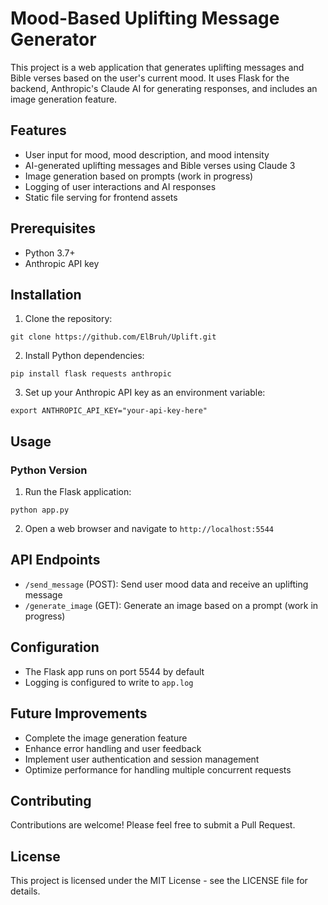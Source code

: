 # Mood-Based Uplifting Message Generator

This project is a web application that generates uplifting messages and Bible verses based on the user's current mood. It uses Flask for the backend, Anthropic's Claude AI for generating responses, and includes an image generation feature.

## Features

- User input for mood, mood description, and mood intensity
- AI-generated uplifting messages and Bible verses using Claude 3
- Image generation based on prompts (work in progress)
- Logging of user interactions and AI responses
- Static file serving for frontend assets

## Prerequisites

- Python 3.7+
- Anthropic API key

## Installation

1. Clone the repository:

```
git clone https://github.com/ElBruh/Uplift.git
```

2. Install Python dependencies:

```
pip install flask requests anthropic
```

3. Set up your Anthropic API key as an environment variable:

```
export ANTHROPIC_API_KEY="your-api-key-here"
```

## Usage

### Python Version

1. Run the Flask application:

```
python app.py
```

2. Open a web browser and navigate to `http://localhost:5544`

## API Endpoints

- `/send_message` (POST): Send user mood data and receive an uplifting message
- `/generate_image` (GET): Generate an image based on a prompt (work in progress)

## Configuration

- The Flask app runs on port 5544 by default
- Logging is configured to write to `app.log`

## Future Improvements

- Complete the image generation feature
- Enhance error handling and user feedback
- Implement user authentication and session management
- Optimize performance for handling multiple concurrent requests

## Contributing

Contributions are welcome! Please feel free to submit a Pull Request.

## License

This project is licensed under the MIT License - see the LICENSE file for details.
